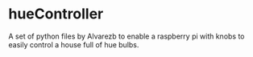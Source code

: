 # hueController
A set of python files by Alvarezb to enable a raspberry pi with knobs to easily control a house full of hue bulbs.